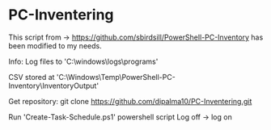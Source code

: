 # PC-Inventering

This script from -> https://github.com/sbirdsill/PowerShell-PC-Inventory has been modified to my needs.

Info:
Log files to 'C:\windows\logs\programs'

CSV stored at 'C:\Windows\Temp\PowerShell-PC-Inventory\InventoryOutput'

Get repository: 
git clone https://github.com/dipalma10/PC-Inventering.git

Run 'Create-Task-Schedule.ps1' powershell script
Log off -> log on

